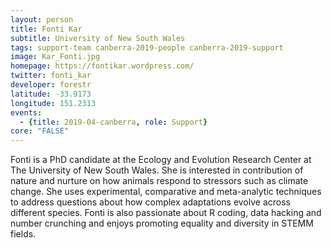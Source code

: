 ```yaml
---
layout: person
title: Fonti Kar
subtitle: University of New South Wales
tags: support-team canberra-2019-people canberra-2019-support
image: Kar_Fonti.jpg
homepage: https://fontikar.wordpress.com/
twitter: fonti_kar
developer: forestr
latitude: -33.9173
longitude: 151.2313
events:
  - {title: 2019-04-canberra, role: Support}
core: "FALSE"
---
```

Fonti is a PhD candidate at the Ecology and Evolution Research Center at The University of New South Wales. She is interested in contribution of nature and nurture on how animals respond to stressors such as climate change. She uses experimental, comparative and meta-analytic techniques to address questions about how complex adaptations evolve across different species. Fonti is also passionate about R coding, data hacking and number crunching and enjoys promoting equality and diversity in STEMM fields.